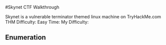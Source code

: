 #Skynet CTF Walkthrough

<p>Skynet is a vulnerable terminator themed linux machine on TryHackMe.com
THM Difficulty: Easy
Time:
My Difficulty:</p>

## Enumeration
